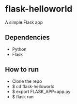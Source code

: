 # flask-helloworld
A simple Flask app

## Dependencies
- Python
- Flask

## How to run
* Clone the repo
* $ cd flask-helloworld
* $ export FLASK_APP=app.py
* $ flask run
